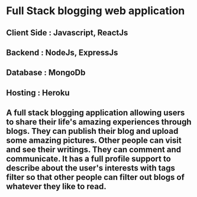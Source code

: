 # Full Stack blogging web application
## Client Side : Javascript, ReactJs
## Backend : NodeJs, ExpressJs
## Database : MongoDb
## Hosting : Heroku

## A full stack blogging application allowing users to share their life's amazing experiences through blogs. They can publish their blog and upload some amazing pictures. Other people can visit and see their writings. They can comment and communicate. It has a full profile support to describe about the user's interests with tags filter so that other people can filter out blogs of whatever they like to read.

